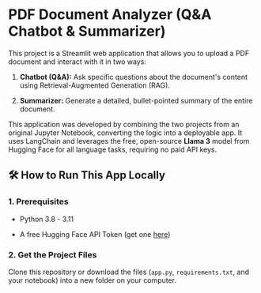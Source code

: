 # PDF Document Analyzer (Q&A Chatbot & Summarizer)

This project is a Streamlit web application that allows you to upload a PDF document and interact with it in two ways:

1. **Chatbot (Q&A):** Ask specific questions about the document's content using Retrieval-Augmented Generation (RAG).

2. **Summarizer:** Generate a detailed, bullet-pointed summary of the entire document.

This application was developed by combining the two projects from an original Jupyter Notebook, converting the logic into a deployable app. It uses LangChain and leverages the free, open-source **Llama 3** model from Hugging Face for all language tasks, requiring no paid API keys.

## 🛠️ How to Run This App Locally

### 1. Prerequisites

* Python 3.8 - 3.11

* A free Hugging Face API Token (get one [here](https://huggingface.co/settings/tokens))

### 2. Get the Project Files

Clone this repository or download the files (`app.py`, `requirements.txt`, and your notebook) into a new folder on your computer.
